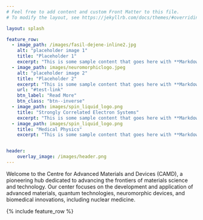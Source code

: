 ```yaml
---
# Feel free to add content and custom Front Matter to this file.
# To modify the layout, see https://jekyllrb.com/docs/themes/#overriding-theme-defaults

layout: splash

feature_row:
  - image_path: /images/fasil-dejene-inline2.jpg
    alt: "placeholder image 1"
    title: "Placeholder 1"
    excerpt: "This is some sample content that goes here with **Markdown** formatting."
  - image_path: images/neuromorphiclogo.jpeg
    alt: "placeholder image 2"
    title: "Placeholder 2"
    excerpt: "This is some sample content that goes here with **Markdown** formatting."
    url: "#test-link"
    btn_label: "Read More"
    btn_class: "btn--inverse"
  - image_path: images/spin_liquid_logo.png
    title: "Strongly Correlated Electron Systems"
    excerpt: "This is some sample content that goes here with **Markdown** formatting."
  - image_path: images/spin_liquid_logo.png
    title: "Medical Physics"
    excerpt: "This is some sample content that goes here with **Markdown** formatting."


header:
    overlay_image: /images/header.png
---
```

Welcome to the Centre for Advanced Materials and Devices (CAMD), a pioneering hub dedicated to advancing the frontiers of materials science and technology. Our center focuses on the development and application of advanced materials, quantum technologies, neuromorphic devices, and biomedical innovations, including nuclear medicine.

{% include feature_row %}


